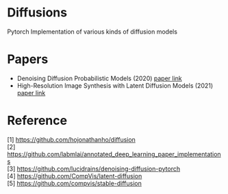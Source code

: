 # Diffusions
Pytorch Implementation of various kinds of diffusion models


# Papers
* Denoising Diffusion Probabilistic Models (2020) [paper link](https://arxiv.org/abs/2006.11239)  
* High-Resolution Image Synthesis with Latent Diffusion Models (2021) [paper link](https://arxiv.org/abs/2112.10752)  

# Reference
[1] https://github.com/hojonathanho/diffusion  
[2] https://github.com/labmlai/annotated_deep_learning_paper_implementations  
[3] https://github.com/lucidrains/denoising-diffusion-pytorch  
[4] https://github.com/CompVis/latent-diffusion  
[5] https://github.com/compvis/stable-diffusion
